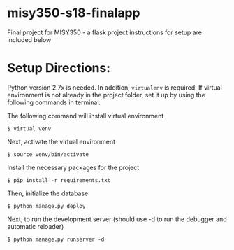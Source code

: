# misy350-s18-finalapp
Final project for MISY350 - a flask project instructions for setup are included below

# Setup Directions:
Python version 2.7x is needed.
In addition, `virtualenv` is required.
If virtual environment is not already in the project folder, set it up by using the following commands in terminal:

The following command will install virtual environment  

`$ virtual venv`

Next, activate the virtual environment  

`$ source venv/bin/activate`

Install the necessary packages for the project  

`$ pip install -r requirements.txt`

Then, initialize the database  

`$ python manage.py deploy`

Next, to run the development server (should use -d to run the debugger and automatic reloader)
 
`$ python manage.py runserver -d`

